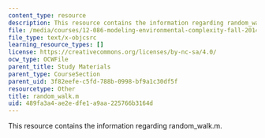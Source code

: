 ```yaml
---
content_type: resource
description: This resource contains the information regarding random_walk.m.
file: /media/courses/12-086-modeling-environmental-complexity-fall-2014/489fa3a4ae2edfe1a9aa225766b3164d_random_walk.m
file_type: text/x-objcsrc
learning_resource_types: []
license: https://creativecommons.org/licenses/by-nc-sa/4.0/
ocw_type: OCWFile
parent_title: Study Materials
parent_type: CourseSection
parent_uid: 3f82eefe-c5fd-788b-0998-bf9a1c30df5f
resourcetype: Other
title: random_walk.m
uid: 489fa3a4-ae2e-dfe1-a9aa-225766b3164d
---
```

This resource contains the information regarding random_walk.m.